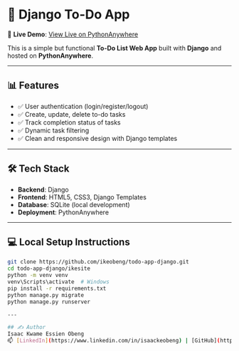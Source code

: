 # 📝 Django To-Do App

🚀 **Live Demo**: [View Live on PythonAnywhere](https://isaacobeng.pythonanywhere.com)

This is a simple but functional **To-Do List Web App** built with **Django** and hosted on **PythonAnywhere**.

---

## 📊 Features

- ✅ User authentication (login/register/logout)
- ✅ Create, update, delete to-do tasks
- ✅ Track completion status of tasks
- ✅ Dynamic task filtering
- ✅ Clean and responsive design with Django templates

---

## 🛠️ Tech Stack

- **Backend**: Django
- **Frontend**: HTML5, CSS3, Django Templates
- **Database**: SQLite (local development)
- **Deployment**: PythonAnywhere

---

## 💻 Local Setup Instructions

```bash
git clone https://github.com/ikeobeng/todo-app-django.git
cd todo-app-django/ikesite
python -m venv venv
venv\Scripts\activate  # Windows
pip install -r requirements.txt
python manage.py migrate
python manage.py runserver

---

## ✍️ Author
Isaac Kwame Essien Obeng
📫 [LinkedIn](https://www.linkedin.com/in/isaackeobeng) | [GitHub](https://github.com/ikeobeng)
